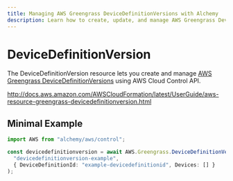 ```yaml
---
title: Managing AWS Greengrass DeviceDefinitionVersions with Alchemy
description: Learn how to create, update, and manage AWS Greengrass DeviceDefinitionVersions using Alchemy Cloud Control.
---
```


# DeviceDefinitionVersion

The DeviceDefinitionVersion resource lets you create and manage [AWS Greengrass DeviceDefinitionVersions](https://docs.aws.amazon.com/greengrass/latest/userguide/) using AWS Cloud Control API.

http://docs.aws.amazon.com/AWSCloudFormation/latest/UserGuide/aws-resource-greengrass-devicedefinitionversion.html

## Minimal Example

```ts
import AWS from "alchemy/aws/control";

const devicedefinitionversion = await AWS.Greengrass.DeviceDefinitionVersion(
  "devicedefinitionversion-example",
  { DeviceDefinitionId: "example-devicedefinitionid", Devices: [] }
);
```

